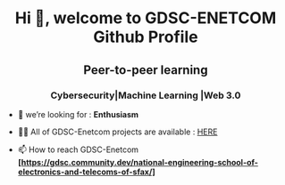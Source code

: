 
<h1 align="center">Hi 👋, welcome to GDSC-ENETCOM Github Profile</h1>
<h2 align="center">Peer-to-peer learning</h2>
<h3 align="center">Cybersecurity|Machine Learning |Web 3.0 </h3>

- 🤝 we’re looking for : **Enthusiasm**

- 👨‍💻 All of GDSC-Enetcom projects are available : [HERE](HERE)

- 📫 How to reach GDSC-Enetcom **[https://gdsc.community.dev/national-engineering-school-of-electronics-and-telecoms-of-sfax/]**

